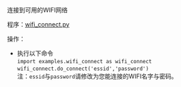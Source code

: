 连接到可用的WIFI网络

程序：[wifi_connect.py](wifi_connect.py)

操作：
- 执行以下命令<br>
`import examples.wifi_connect as wifi_connect`<br>
`wifi_connect.do_connect('essid','password')`<br>
注：`essid`与`password`请修改为您能连接的WIFI名字与密码。